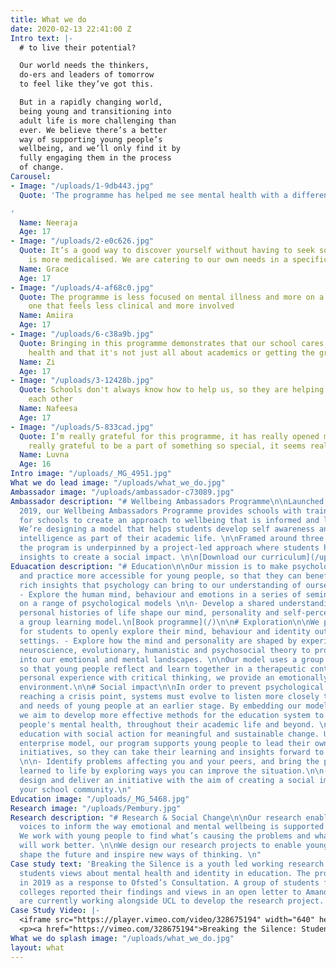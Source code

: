```yaml
---
title: What we do
date: 2020-02-13 22:41:00 Z
Intro text: |-
  # to live their potential?

  Our world needs the thinkers,
  do-ers and leaders of tomorrow
  to feel like they’ve got this.

  But in a rapidly changing world,
  being young and transitioning into
  adult life is more challenging than
  ever. We believe there’s a better
  way of supporting young people’s
  wellbeing, and we’ll only find it by
  fully engaging them in the process
  of change.
Carousel:
- Image: "/uploads/1-9db443.jpg"
  Quote: 'The programme has helped me see mental health with a different perspective.

'
  Name: Neeraja
  Age: 17
- Image: "/uploads/2-e0c626.jpg"
  Quote: It’s a good way to discover yourself without having to seek something that
    is more medicalised. We are catering to our own needs in a specific school.
  Name: Grace
  Age: 17
- Image: "/uploads/4-af68c0.jpg"
  Quote: The programme is less focused on mental illness and more on a wider education,
    one that feels less clinical and more involved
  Name: Amiira
  Age: 17
- Image: "/uploads/6-c38a9b.jpg"
  Quote: Bringing in this programme demonstrates that our school cares about our mental
    health and that it's not just all about academics or getting the grades.
  Name: Zi
  Age: 17
- Image: "/uploads/3-12428b.jpg"
  Quote: Schools don't always know how to help us, so they are helping us to help
    each other
  Name: Nafeesa
  Age: 17
- Image: "/uploads/5-833cad.jpg"
  Quote: I’m really grateful for this programme, it has really opened my eyes. I feel
    really grateful to be a part of something so special, it seems really significant.
  Name: Luvna
  Age: 16
Intro image: "/uploads/_MG_4951.jpg"
What we do lead image: "/uploads/what_we_do.jpg"
Ambassador image: "/uploads/ambassador-c73089.jpg"
Ambassador description: "# Wellbeing Ambassadors Programme\n\nLaunched in Newham in
  2019, our Wellbeing Ambassadors Programme provides schools with training and resources
  for schools to create an approach to wellbeing that is informed and led by students.
  We’re designing a model that helps students develop self awareness and emotional
  intelligence as part of their academic life. \n\nFramed around three key elements,
  the program is underpinned by a project-led approach where students harness their
  insights to create a social impact. \n\n[Download our curriculum](/uploads/States%20ofMind%20Ambassadors%20Training%20Programme.pdf)"
Eduacation description: "# Education\n\nOur mission is to make psychological theory
  and practice more accessible for young people, so that they can benefit from the
  rich insights that psychology can bring to our understanding of ourselves and others.\n\n
  - Explore the human mind, behaviour and emotions in a series of seminars that draw
  on a range of psychological models \n\n- Develop a shared understanding of how our
  personal histories of life shape our mind, personality and self-perception, through
  a group learning model.\n[Book programme](/)\n\n# Exploration\n\nWe provide space
  for students to openly explore their mind, behaviour and identity outside of clinical
  settings. - Explore how the mind and personality are shaped by experience, using
  neuroscience, evolutionary, humanistic and psychosocial theory to provide insight
  into our emotional and mental landscapes. \n\nOur model uses a group learning approach,
  so that young people reflect and learn together in a therapeutic context. By integrating
  personal experience with critical thinking, we provide an emotionally informed learning
  environment.\n\n# Social impact\n\nIn order to prevent psychological distress from
  reaching a crisis point, systems must evolve to listen more closely to the voices
  and needs of young people at an earlier stage. By embedding our model within education,
  we aim to develop more effective methods for the education system to support young
  people's mental health, throughout their academic life and beyond. \n\nWe combine
  education with social action for meaningful and sustainable change. Using a social
  enterprise model, our program supports young people to lead their own projects and
  initiatives, so they can take their learning and insights forward to a wider audience.
  \n\n- Identify problems affecting you and your peers, and bring the psychology you’ve
  learned to life by exploring ways you can improve the situation.\n\n- Research,
  design and deliver an initiative with the aim of creating a social impact within
  your school community.\n"
Education image: "/uploads/_MG_5468.jpg"
Research image: "/uploads/Pembury.jpg"
Research description: "# Research & Social Change\n\nOur research enables young people’s
  voices to inform the way emotional and mental wellbeing is supported in society.
  We work with young people to find what’s causing the problems and what they believe
  will work better. \n\nWe design our research projects to enable young people to
  shape the future and inspire new ways of thinking. \n"
Case study text: 'Breaking the Silence is a youth led working research project exploring
  students views about mental health and identity in education. The project was launched
  in 2019 as a response to Ofsted’s Consultation. A group of students from London
  colleges reported their findings and views in an open letter to Amanda Speilman.  We
  are currently working alongside UCL to develop the research project. '
Case Study Video: |-
  <iframe src="https://player.vimeo.com/video/328675194" width="640" height="360" frameborder="0" allow="autoplay; fullscreen" allowfullscreen></iframe>
  <p><a href="https://vimeo.com/328675194">Breaking the Silence: Students respond to Ofsted Consultation</a> from <a href="https://vimeo.com/user62929828">Bea Herbert</a> on <a href="https://vimeo.com">Vimeo</a>.</p>
What we do splash image: "/uploads/what_we_do.jpg"
layout: what
---
```


